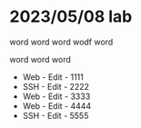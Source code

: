 # 2023/05/08 lab

word word
word wodf
word

word word
word

* Web - Edit - 1111
* SSH - Edit - 2222
* Web - Edit - 3333
* Web - Edit - 4444
* SSH - Edit - 5555
